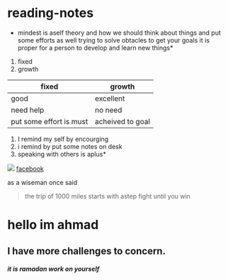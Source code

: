 # reading-notes

* mindest is aself theory and how we should think about things and put some efforts as well trying to solve obtacles to get your goals 
 it is proper for a person to develop and learn new things*
1. fixed  
2. growth 

fixed  | growth
-------|-------
good   |excellent
need help|no need
put some effort is must|acheived to goal

1. I remind my self by encourging 
2. i remind by put some notes on desk
3. speaking with others is aplus*

![](https://miro.medium.com/max/5000/0*N1ARH4qFuppKPSKP)
[facebook](http//:facebook.com)

as a wiseman once said
> the trip of 1000 miles starts with astep
> fight until you win
# hello im ahmad 
## I have more challenges to concern. 
##### it is ramadan work on yourself  


